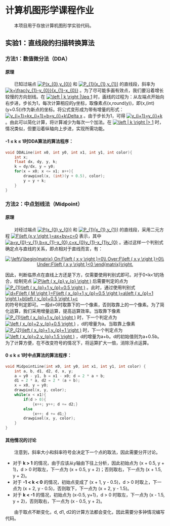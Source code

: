 # 计算机图形学课程作业
　　本项目用于存放计算机图形学实验代码。
## 实验1：直线段的扫描转换算法
### 方法1：数值微分法（DDA）
#### 原理
　　已知过端点
 <a href="http://www.codecogs.com/eqnedit.php?latex=\inline&space;P_{0}(x_{0},y_{0})" target="_blank"><img src="http://latex.codecogs.com/gif.latex?\inline&space;P_{0}(x_{0},y_{0})" title="P(x_{0},y_{0})" /></a>
 和
 <a href="http://www.codecogs.com/eqnedit.php?latex=\inline&space;P_{1}(x_{1},y_{1})" target="_blank"><img src="http://latex.codecogs.com/gif.latex?\inline&space;P_{1}(x_{1},y_{1})" title="P_{1}(x_{1},y_{1})" /></a>
 的直线段，斜率为
 <a href="http://www.codecogs.com/eqnedit.php?latex=\inline&space;k=\frac{y_{1}-y_{0}}{x_{1}-x_{0}}" target="_blank"><img src="http://latex.codecogs.com/gif.latex?\inline&space;k=\frac{y_{1}-y_{0}}{x_{1}-x_{0}}" title="k=\frac{y_{1}-y_{0}}{x_{1}-x_{0}}" /></a>
 。为了尽可能多画有效点，我们要沿着增长较慢的方向划线。在
 <a href="http://www.codecogs.com/eqnedit.php?latex=\inline&space;\left&space;|&space;k&space;\right&space;|\leq&space;1" target="_blank"><img src="http://latex.codecogs.com/gif.latex?\inline&space;\left&space;|&space;k&space;\right&space;|\leq&space;1" title="\left | k \right |\leq 1" /></a>
 时，画线的过程为：从左端点开始向右步进，步长为1，每次计算相应的y坐标，取像素点(x,round(y))，即(x,(int)(y+0.5))作为新点的坐标。将公式变形成为带有增量的形式：
 <a href="http://www.codecogs.com/eqnedit.php?latex=\inline&space;y_{i&plus;1}=kx_{i&plus;1}&plus;b=y_{i}&plus;k\Delta&space;x" target="_blank"><img src="http://latex.codecogs.com/gif.latex?\inline&space;y_{i&plus;1}=kx_{i&plus;1}&plus;b=y_{i}&plus;k\Delta&space;x" title="y_{i+1}=kx_{i+1}+b=y_{i}+k\Delta x" /></a>
 。由于步长为1，可得
 <a href="http://www.codecogs.com/eqnedit.php?latex=\inline&space;y_{i&plus;1}=y_{i}&plus;k" target="_blank"><img src="http://latex.codecogs.com/gif.latex?\inline&space;y_{i&plus;1}=y_{i}&plus;k" title="y_{i+1}=y_{i}+k" /></a>
  。由此可以简化计算，将计算减少为每次一个加法。在
  <a href="http://www.codecogs.com/eqnedit.php?latex=\inline&space;\left&space;|&space;k&space;\right&space;|>&space;1" target="_blank"><img src="http://latex.codecogs.com/gif.latex?\inline&space;\left&space;|&space;k&space;\right&space;|>&space;1" title="\left | k \right |> 1" /></a>
  时，情况类似，但要沿着纵轴向上步进，实现所需功能。
#### -1 ≤ k ≤ 1时DDA算法的算法程序：
```C++
void DDALine(int x0, int y0, int x1, int y1, int color){
    int x;
    float dx, dy, y, k;
    k = dy/dx, y = y0;
    for(x = x0; x <= x1; x++){
        drawpixel(x, (int)(y + 0.5), color);
        y = y + k;
    }
}
```
### 方法2：中点划线法（Midpoint）
#### 原理
　　对经过端点
 <a href="http://www.codecogs.com/eqnedit.php?latex=\inline&space;P_{0}(x_{0},y_{0})" target="_blank"><img src="http://latex.codecogs.com/gif.latex?\inline&space;P_{0}(x_{0},y_{0})" title="P(x_{0},y_{0})" /></a>
 和
 <a href="http://www.codecogs.com/eqnedit.php?latex=\inline&space;P_{1}(x_{1},y_{1})" target="_blank"><img src="http://latex.codecogs.com/gif.latex?\inline&space;P_{1}(x_{1},y_{1})" title="P_{1}(x_{1},y_{1})" /></a>
 的直线段，采用二元方程
 <a href="http://www.codecogs.com/eqnedit.php?latex=\inline&space;F\left&space;(x,y&space;\right&space;)=ax&plus;by&plus;c=0" target="_blank"><img src="http://latex.codecogs.com/gif.latex?\inline&space;F\left&space;(x,y&space;\right&space;)=ax&plus;by&plus;c=0" title="F\left (x,y \right )=ax+by+c=0" /></a>
 表示，其中
 <a href="http://www.codecogs.com/eqnedit.php?latex=\inline&space;a=y_{0}-y_{1},b=x_{1}-x_{0},c=x_{0}y_{1}-x_{1}y_{0}" target="_blank"><img src="http://latex.codecogs.com/gif.latex?\inline&space;a=y_{0}-y_{1},b=x_{1}-x_{0},c=x_{0}y_{1}-x_{1}y_{0}" title="a=y_{0}-y_{1},b=x_{1}-x_{0},c=x_{0}y_{1}-x_{1}y_{0}" /></a>
 。通过这样一个判别式确定点与直线的关系，即点相对于直线而言，有：
 
 
<center>
 <a href="http://www.codecogs.com/eqnedit.php?latex=\inline&space;\left\{\begin{matrix}&space;On:F\left&space;(&space;x,y&space;\right&space;)=0\\&space;Over:F\left&space;(&space;x,y&space;\right&space;)>0\\&space;Under:F\left&space;(&space;x,y&space;\right&space;)<0&space;\end{matrix}\right." target="_blank"><img src="http://latex.codecogs.com/gif.latex?\inline&space;\left\{\begin{matrix}&space;On:F\left&space;(&space;x,y&space;\right&space;)=0\\&space;Over:F\left&space;(&space;x,y&space;\right&space;)>0\\&space;Under:F\left&space;(&space;x,y&space;\right&space;)<0&space;\end{matrix}\right." title="\left\{\begin{matrix} On:F\left ( x,y \right )=0\\ Over:F\left ( x,y \right )>0\\ Under:F\left ( x,y \right )<0 \end{matrix}\right." /></a>
</center>
 
 
 因此，判断临界点在直线上方还是下方，仅需要使用判别式即可。对于0<k<1的场合，绘制完点
 <a href="http://www.codecogs.com/eqnedit.php?latex=\inline&space;P\left&space;(&space;x_{p},y_{p}&space;\right&space;)" target="_blank"><img src="http://latex.codecogs.com/gif.latex?\inline&space;P\left&space;(&space;x_{p},y_{p}&space;\right&space;)" title="P\left ( x_{p},y_{p} \right )" /></a>
 后需要判定的点为
 <a href="http://www.codecogs.com/eqnedit.php?latex=\inline&space;P_{1}\left&space;(&space;x_{p}&plus;1,y_{p}&plus;0.5&space;\right&space;)" target="_blank"><img src="http://latex.codecogs.com/gif.latex?\inline&space;P_{1}\left&space;(&space;x_{p}&plus;1,y_{p}&plus;0.5&space;\right&space;)" title="P_{1}\left ( x_{p}+1,y_{p}+0.5 \right )" /></a>
 。此时，通过使用判别式
 <a href="http://www.codecogs.com/eqnedit.php?latex=\inline&space;d=F\left&space;(&space;M&space;\right&space;)=F\left&space;(&space;x_{p}&plus;1,y_{p}&plus;0.5&space;\right&space;)=a\left&space;(&space;x_{p}&plus;1&space;\right&space;)&plus;b\left&space;(&space;y_{p}&plus;0.5&space;\right&space;)&plus;c" target="_blank"><img src="http://latex.codecogs.com/gif.latex?\inline&space;d=F\left&space;(&space;M&space;\right&space;)=F\left&space;(&space;x_{p}&plus;1,y_{p}&plus;0.5&space;\right&space;)=a\left&space;(&space;x_{p}&plus;1&space;\right&space;)&plus;b\left&space;(&space;y_{p}&plus;0.5&space;\right&space;)&plus;c" title="d=F\left ( M \right )=F\left ( x_{p}+1,y_{p}+0.5 \right )=a\left ( x_{p}+1 \right )+b\left ( y_{p}+0.5 \right )+c" /></a>
 的符号判定即可。一般d>0时取靠下的一个像素，否则取靠上的一个像素。为了简化运算，我们采用增量运算，提高运算效率。当取靠下像素
 <a href="http://www.codecogs.com/eqnedit.php?latex=\inline&space;P_{1}\left&space;(&space;x_{p}&plus;1,y_{p}&space;\right&space;)" target="_blank"><img src="http://latex.codecogs.com/gif.latex?\inline&space;P_{1}\left&space;(&space;x_{p}&plus;1,y_{p}&space;\right&space;)" title="P_{1}\left ( x_{p}+1,y_{p} \right )" /></a>
 时，下一个判定点为
 <a href="http://www.codecogs.com/eqnedit.php?latex=\inline&space;\left&space;(&space;x_{p}&plus;2,y_{p}&plus;0.5&space;\right&space;)" target="_blank"><img src="http://latex.codecogs.com/gif.latex?\inline&space;\left&space;(&space;x_{p}&plus;2,y_{p}&plus;0.5&space;\right&space;)" title="\left ( x_{p}+2,y_{p}+0.5 \right )" /></a>
 ，d的增量为a。当取靠上像素
 <a href="http://www.codecogs.com/eqnedit.php?latex=\inline&space;P_{2}\left&space;(&space;x_{p}&plus;1,y_{p}&plus;1&space;\right&space;)" target="_blank"><img src="http://latex.codecogs.com/gif.latex?\inline&space;P_{2}\left&space;(&space;x_{p}&plus;1,y_{p}&plus;1&space;\right&space;)" title="P_{2}\left ( x_{p}+1,y_{p}+1 \right )" /></a>
 时，下一个判定点为
 <a href="http://www.codecogs.com/eqnedit.php?latex=\inline&space;\left&space;(&space;x_{p}&plus;2,y_{p}&plus;1.5&space;\right&space;)" target="_blank"><img src="http://latex.codecogs.com/gif.latex?\inline&space;\left&space;(&space;x_{p}&plus;2,y_{p}&plus;1.5&space;\right&space;)" title="\left ( x_{p}+2,y_{p}+1.5 \right )" /></a>
 ，d的增量为a+b。d的初始值则为a+0.5b。为了计算方便，在不改变符号的情况下，将运算扩大一倍，消除浮点运算。
#### 0 ≤ k ≤ 1时中点算法的算法程序：
```C++
void MidpointLine(int x0, int y0, int x1, int y1, int color) {
    int a, b, d1, d2, d, x, y;
    a = y0 - y1, b = x1 - x0; d = 2 * a + b;
    d1 = 2 * a, d2 = 2 * (a + b);
    x = x0, y = y0;
    drawpixel(x, y, color);
    while(x < x1){
        if(d > 0){
            {x++; y++; d += d2;}
        else
            {x++; d += d1;}
        drawpixel(x, y, color);
    }
}
```
#### 其他情况的讨论
　　注意到，斜率大小和斜率符号会决定下一个点的取法，因此需要分开讨论。
* 对于 <strong>k > 1</strong> 的情况，由于应该从y轴由下往上分析，因此初始点为 (x + 0.5, y + 1)，d > 0 时取左，下一点为 (x + 0.5, y + 2)；否则取右，下一点为 (x + 1.5, y + 2)。
* 对于 <strong>-1 < k < 0</strong> 的情况，初始点变成了 (x + 1, y - 0.5)，d > 0 时取上，下一点为 (x + 2, y - 0.5)，否则取下，下一点为 (x + 2, y - 1.5)。
* 对于 <strong>k < -1</strong> 的情况，初始点为 (x-0.5, y+1)，d > 0 时取左，下一点为 (x - 1.5, y + 2)，否则取右，下一点为 (x - 0.5, y + 2)。
 
 
　　由于取点不断变化，d, d1, d2的计算方法都会变化，因此需要分多钟情况编写代码。
